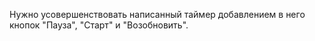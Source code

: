 Нужно усовершенствовать написанный таймер добавлением в него кнопок "Пауза", "Старт" и "Возобновить".
